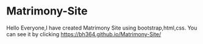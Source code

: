 # Matrimony-Site
Hello Everyone,I have created Matrimony Site using bootstrap,html,css.
You can see it by clicking https://bh364.github.io/Matrimony-Site/
